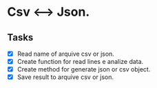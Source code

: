 # Csv <--> Json.
## Tasks

- [x] Read name of arquive csv or json.
- [x] Create function for read lines e analize data.
- [x] Create method for generate json or csv object.
- [x] Save result to arquive csv or json.